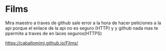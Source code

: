 # Films

Mira maestro a traves de github sale error a la hora de hacer peticiones a la api porque el enlace de la api no es seguro (HTTP) y y github nada mas te ppermite a traves de en laces seguros(HTTPS)

https://caballomimi.github.io/Films/

